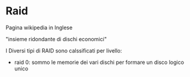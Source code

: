# Raid

Pagina wikipedia in Inglese

"insieme ridondante di dischi economici"

I Diversi tipi di RAID sono calssificati per livello:
- raid 0: sommo le memorie dei vari dischi per formare un disco logico unico
<!--stackedit_data:
eyJoaXN0b3J5IjpbLTkxMjA4MDIwN119
-->
